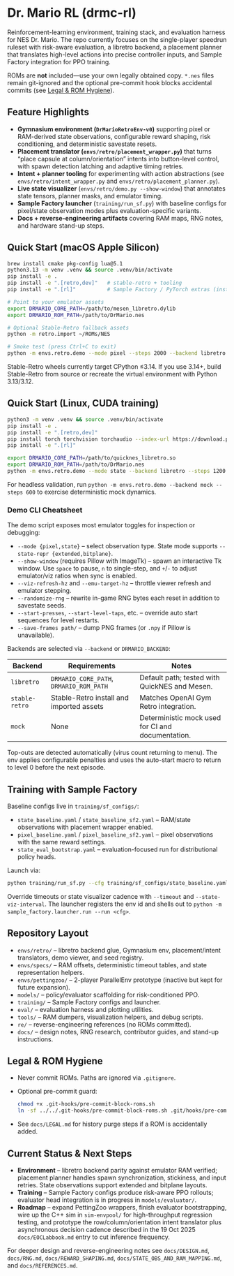 # Dr. Mario RL (drmc-rl)

Reinforcement-learning environment, training stack, and evaluation harness for NES Dr. Mario. The repo currently focuses on the
single-player speedrun ruleset with risk-aware evaluation, a libretro backend, a placement planner that translates high-level
actions into precise controller inputs, and Sample Factory integration for PPO training.

ROMs are **not** included—use your own legally obtained copy. `*.nes` files remain git-ignored and the optional pre-commit hook
blocks accidental commits (see [Legal & ROM Hygiene](#legal--rom-hygiene)).

## Feature Highlights

* **Gymnasium environment (`DrMarioRetroEnv-v0`)** supporting pixel or RAM-derived state observations, configurable reward
  shaping, risk conditioning, and deterministic savestate resets.
* **Placement translator (`envs/retro/placement_wrapper.py`)** that turns “place capsule at column/orientation” intents into
  button-level control, with spawn detection latching and adaptive timing retries.
* **Intent + planner tooling** for experimenting with action abstractions (see `envs/retro/intent_wrapper.py` and
  `envs/retro/placement_planner.py`).
* **Live state visualizer** (`envs/retro/demo.py --show-window`) that annotates state tensors, planner masks, and emulator timing.
* **Sample Factory launcher** (`training/run_sf.py`) with baseline configs for pixel/state observation modes plus
  evaluation-specific variants.
* **Docs + reverse-engineering artifacts** covering RAM maps, RNG notes, and hardware stand-up steps.

## Quick Start (macOS Apple Silicon)

```bash
brew install cmake pkg-config lua@5.1
python3.13 -m venv .venv && source .venv/bin/activate
pip install -e .
pip install -e ".[retro,dev]"   # stable-retro + tooling
pip install -e ".[rl]"          # Sample Factory / PyTorch extras (install torch first on MPS)

# Point to your emulator assets
export DRMARIO_CORE_PATH=/path/to/mesen_libretro.dylib
export DRMARIO_ROM_PATH=/path/to/DrMario.nes

# Optional Stable-Retro fallback assets
python -m retro.import ~/ROMs/NES

# Smoke test (press Ctrl+C to exit)
python -m envs.retro.demo --mode pixel --steps 2000 --backend libretro
```

Stable-Retro wheels currently target CPython ≤3.14. If you use 3.14+, build Stable-Retro from source or recreate the virtual
environment with Python 3.13/3.12.

## Quick Start (Linux, CUDA training)

```bash
python3 -m venv .venv && source .venv/bin/activate
pip install -e .
pip install -e ".[retro,dev]"
pip install torch torchvision torchaudio --index-url https://download.pytorch.org/whl/cu121
pip install -e ".[rl]"

export DRMARIO_CORE_PATH=/path/to/quicknes_libretro.so
export DRMARIO_ROM_PATH=/path/to/DrMario.nes
python -m envs.retro.demo --mode state --backend libretro --steps 1200 --show-window
```

For headless validation, run `python -m envs.retro.demo --backend mock --steps 600` to exercise deterministic mock dynamics.

### Demo CLI Cheatsheet

The demo script exposes most emulator toggles for inspection or debugging:

* `--mode {pixel,state}` – select observation type. State mode supports `--state-repr {extended,bitplane}`.
* `--show-window` (requires Pillow with ImageTk) – spawn an interactive Tk window. Use `space` to pause, `n` to single-step, and
  `+`/`-` to adjust emulator/viz ratios when sync is enabled.
* `--viz-refresh-hz` and `--emu-target-hz` – throttle viewer refresh and emulator stepping.
* `--randomize-rng` – rewrite in-game RNG bytes each reset in addition to savestate seeds.
* `--start-presses`, `--start-level-taps`, etc. – override auto start sequences for level restarts.
* `--save-frames path/` – dump PNG frames (or `.npy` if Pillow is unavailable).

Backends are selected via `--backend` or `DRMARIO_BACKEND`:

| Backend        | Requirements                                      | Notes |
|----------------|----------------------------------------------------|-------|
| `libretro`     | `DRMARIO_CORE_PATH`, `DRMARIO_ROM_PATH`            | Default path; tested with QuickNES and Mesen. |
| `stable-retro` | Stable-Retro install and imported assets          | Matches OpenAI Gym Retro integration. |
| `mock`         | None                                               | Deterministic mock used for CI and documentation. |

Top-outs are detected automatically (virus count returning to menu). The env applies configurable penalties and uses the
auto-start macro to return to level 0 before the next episode.

## Training with Sample Factory

Baseline configs live in `training/sf_configs/`:

* `state_baseline.yaml` / `state_baseline_sf2.yaml` – RAM/state observations with placement wrapper enabled.
* `pixel_baseline.yaml` / `pixel_baseline_sf2.yaml` – pixel observations with the same reward settings.
* `state_eval_bootstrap.yaml` – evaluation-focused run for distributional policy heads.

Launch via:

```bash
python training/run_sf.py --cfg training/sf_configs/state_baseline.yaml
```

Override timeouts or state visualizer cadence with `--timeout` and `--state-viz-interval`. The launcher registers the env id and
shells out to `python -m sample_factory.launcher.run --run <cfg>`.

## Repository Layout

* `envs/retro/` – libretro backend glue, Gymnasium env, placement/intent translators, demo viewer, and seed registry.
* `envs/specs/` – RAM offsets, deterministic timeout tables, and state representation helpers.
* `envs/pettingzoo/` – 2-player ParallelEnv prototype (inactive but kept for future expansion).
* `models/` – policy/evaluator scaffolding for risk-conditioned PPO.
* `training/` – Sample Factory configs and launcher.
* `eval/` – evaluation harness and plotting utilities.
* `tools/` – RAM dumpers, visualization helpers, and debug scripts.
* `re/` – reverse-engineering references (no ROMs committed).
* `docs/` – design notes, RNG research, contributor guides, and stand-up instructions.

## Legal & ROM Hygiene

* Never commit ROMs. Paths are ignored via `.gitignore`.
* Optional pre-commit guard:

  ```bash
  chmod +x .git-hooks/pre-commit-block-roms.sh
  ln -sf ../../.git-hooks/pre-commit-block-roms.sh .git/hooks/pre-commit
  ```

* See `docs/LEGAL.md` for history purge steps if a ROM is accidentally added.

## Current Status & Next Steps

* **Environment** – libretro backend parity against emulator RAM verified; placement planner handles spawn synchronization,
  stickiness, and input retries. State observations support extended and bitplane layouts.
* **Training** – Sample Factory configs produce risk-aware PPO rollouts; evaluator head integration is in progress in
  `models/evaluator/`.
* **Roadmap** – expand PettingZoo wrappers, finish evaluator bootstrapping, wire up the C++ sim in `sim-envpool/` for
  high-throughput regression testing, and prototype the row/column/orientation intent translator plus asynchronous decision
  cadence described in the 19 Oct 2025 `docs/EOCLabbook.md` entry to cut inference frequency.

For deeper design and reverse-engineering notes see `docs/DESIGN.md`, `docs/RNG.md`, `docs/REWARD_SHAPING.md`,
`docs/STATE_OBS_AND_RAM_MAPPING.md`, and `docs/REFERENCES.md`.
